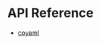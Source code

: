 # API Reference

<!-- 
List all exposed modules/packages.
Link each to its own auto-generated page below.
-->

- [coyaml](coyaml.md)